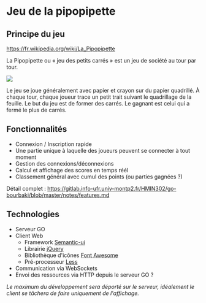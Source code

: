 # Jeu de la pipopipette

## Principe du jeu

https://fr.wikipedia.org/wiki/La_Pipopipette

La Pipopipette ou « jeu des petits carrés » est un jeu de société au tour par tour.

![](http://jeuxstrategieter.free.fr/jeu_pipopipette/ex1.jpg)

Le jeu se joue généralement avec papier et crayon sur du papier quadrillé. À chaque tour, chaque joueur trace un petit trait suivant le quadrillage de la feuille. Le but du jeu est de former des carrés. Le gagnant est celui qui a fermé le plus de carrés.


## Fonctionnalités

- Connexion / Inscription rapide
- Une partie unique à laquelle des joueurs peuvent se connecter à tout moment
- Gestion des connexions/déconnexions
- Calcul et affichage des scores en temps réél
- Classement général avec cumul des points (ou parties gagnées ?)

Détail complet :  https://gitlab.info-ufr.univ-montp2.fr/HMIN302/go-bourbaki/blob/master/notes/features.md

## Technologies

- Serveur GO
- Client Web
    - Framework [Semantic-ui](http://semantic-ui.com/)
    - Librairie [jQuery](https://jquery.com/)
    - Bibliothèque d'icônes [Font Awesome](http://fortawesome.github.io/Font-Awesome/icons/)
    - Pré-processeur  [Less](http://lesscss.org/)
- Communication via WebSockets
- Envoi des ressources via HTTP depuis le serveur GO ?


*Le maximum du développement sera déporté sur le serveur, idéalement le client se tâchera de faire uniquement de l'affichage.*
